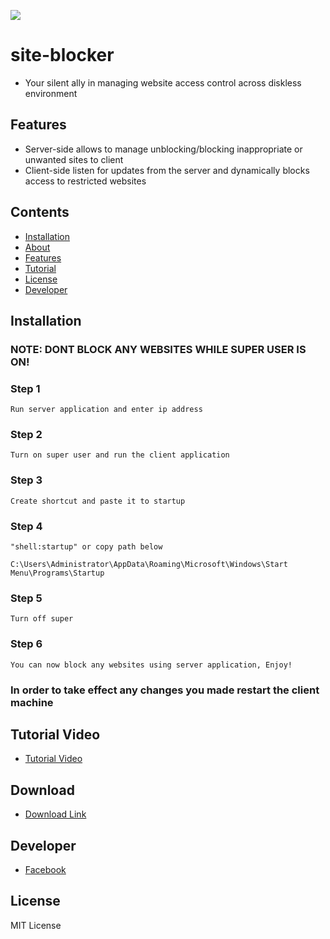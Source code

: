 ![](https://komarev.com/ghpvc/?username=unrealisticfaces)
# site-blocker
 - Your silent ally in managing website access control across diskless environment
## Features

- Server-side allows to manage unblocking/blocking inappropriate or unwanted sites to client
- Client-side listen for updates from the server and dynamically blocks access to restricted websites

## Contents

* [Installation](#installation)
* [About](#site-blocker)
* [Features](#features)
* [Tutorial](#tutorial-video)
* [License](#license)
* [Developer](#developer)

## Installation
### NOTE: DONT BLOCK ANY WEBSITES WHILE SUPER USER IS ON!
### Step 1 
```
Run server application and enter ip address
```
### Step 2
```
Turn on super user and run the client application
```
### Step 3
```
Create shortcut and paste it to startup
```
### Step 4
```
"shell:startup" or copy path below 
```
```
C:\Users\Administrator\AppData\Roaming\Microsoft\Windows\Start Menu\Programs\Startup
```
### Step 5
```
Turn off super
```
### Step 6
```
You can now block any websites using server application, Enjoy!
```
### In order to take effect any changes you made restart the client machine

## Tutorial Video

- [Tutorial Video](https://www.facebook.com/kthdavidx/videos/724983139840787) 

## Download

- [Download Link](https://www.mediafire.com/file/lewlmqxihyfjbyr/blocker.rar/file)

## Developer
- [Facebook](https://www.facebook.com/kthdavidx/)

## License
MIT License

